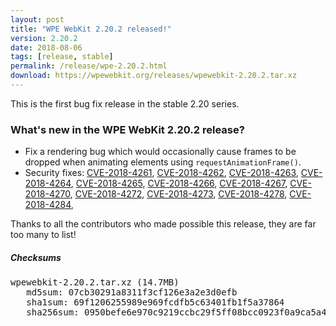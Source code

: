 ```yaml
---
layout: post
title: "WPE WebKit 2.20.2 released!"
version: 2.20.2
date: 2018-08-06
tags: [release, stable]
permalink: /release/wpe-2.20.2.html
download: https://wpewebkit.org/releases/wpewebkit-2.20.2.tar.xz
---
```


This is the first bug fix release in the stable 2.20 series.

### What's new in the WPE WebKit 2.20.2 release?

- Fix a rendering bug which would occasionally cause frames to be dropped when
  animating elements using `requestAnimationFrame()`.
- Security fixes:
  [CVE-2018-4261](https://cve.mitre.org/cgi-bin/cvename.cgi?name=CVE-2018-4261),
  [CVE-2018-4262](https://cve.mitre.org/cgi-bin/cvename.cgi?name=CVE-2018-4262),
  [CVE-2018-4263](https://cve.mitre.org/cgi-bin/cvename.cgi?name=CVE-2018-4263),
  [CVE-2018-4264](https://cve.mitre.org/cgi-bin/cvename.cgi?name=CVE-2018-4264),
  [CVE-2018-4265](https://cve.mitre.org/cgi-bin/cvename.cgi?name=CVE-2018-4265),
  [CVE-2018-4266](https://cve.mitre.org/cgi-bin/cvename.cgi?name=CVE-2018-4266),
  [CVE-2018-4267](https://cve.mitre.org/cgi-bin/cvename.cgi?name=CVE-2018-4267),
  [CVE-2018-4270](https://cve.mitre.org/cgi-bin/cvename.cgi?name=CVE-2018-4270),
  [CVE-2018-4272](https://cve.mitre.org/cgi-bin/cvename.cgi?name=CVE-2018-4272),
  [CVE-2018-4273](https://cve.mitre.org/cgi-bin/cvename.cgi?name=CVE-2018-4273),
  [CVE-2018-4278](https://cve.mitre.org/cgi-bin/cvename.cgi?name=CVE-2018-4278),
  [CVE-2018-4284](https://cve.mitre.org/cgi-bin/cvename.cgi?name=CVE-2018-4284),

Thanks to all the contributors who made possible this release, they
are far too many to list!

##### Checksums

<pre>
wpewebkit-2.20.2.tar.xz (14.7MB)
   md5sum: 07cb30291a8311f3cf126e3a2e3d0efb
   sha1sum: 69f1206255989e969fcdfb5c63401fb1f5a37864
   sha256sum: 0950befe6e970c9219ccbc29f5ff08bcc0923f0a9ca5a4c7531d74f9e26617f2
 </pre>
